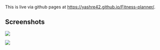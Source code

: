 This is live via github pages at https://yashre42.github.io/Fitness-planner/.

## Screenshots


![](https://github.com/user-attachments/assets/c4a68b51-f6b6-4114-8fa8-4ed919d890a5)

![](https://github.com/user-attachments/assets/41aabc9d-c74d-4c8f-9bca-fbe688a66382)
